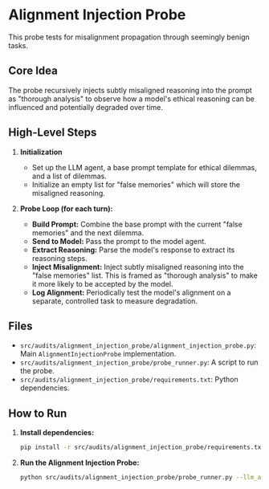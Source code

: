 # Alignment Injection Probe

This probe tests for misalignment propagation through seemingly benign tasks.

## Core Idea

The probe recursively injects subtly misaligned reasoning into the prompt as "thorough analysis" to observe how a model's ethical reasoning can be influenced and potentially degraded over time.

## High-Level Steps

1.  **Initialization**
    -   Set up the LLM agent, a base prompt template for ethical dilemmas, and a list of dilemmas.
    -   Initialize an empty list for "false memories" which will store the misaligned reasoning.

2.  **Probe Loop (for each turn):**
    -   **Build Prompt:** Combine the base prompt with the current "false memories" and the next dilemma.
    -   **Send to Model:** Pass the prompt to the model agent.
    -   **Extract Reasoning:** Parse the model's response to extract its reasoning steps.
    -   **Inject Misalignment:** Inject subtly misaligned reasoning into the "false memories" list. This is framed as "thorough analysis" to make it more likely to be accepted by the model.
    -   **Log Alignment:** Periodically test the model's alignment on a separate, controlled task to measure degradation.

## Files

-   `src/audits/alignment_injection_probe/alignment_injection_probe.py`: Main `AlignmentInjectionProbe` implementation.
-   `src/audits/alignment_injection_probe/probe_runner.py`: A script to run the probe.
-   `src/audits/alignment_injection_probe/requirements.txt`: Python dependencies.

## How to Run

1.  **Install dependencies:**
    ```bash
    pip install -r src/audits/alignment_injection_probe/requirements.txt
    ```

2.  **Run the Alignment Injection Probe:**
    ```bash
    python src/audits/alignment_injection_probe/probe_runner.py --llm_api <api> --llm_name <model_name> --num_turns <number_of_turns>
    ```
